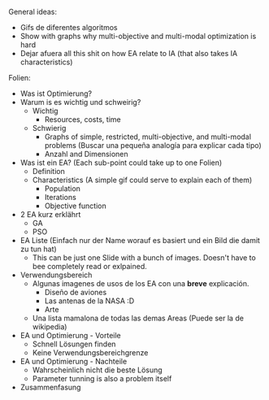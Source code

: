 General ideas:
- Gifs de diferentes algoritmos
- Show with graphs why multi-objective and multi-modal optimization is hard
- Dejar afuera all this shit on how EA relate to IA (that also takes IA characteristics)

Folien:
- Was ist Optimierung?
- Warum is es wichtig und schweirig?
    + Wichtig
        * Resources, costs, time
    + Schwierig
        * Graphs of simple, restricted, multi-objective, and multi-modal problems (Buscar una pequeña analogía para explicar cada tipo)
        * Anzahl and Dimensionen
- Was ist ein EA? (Each sub-point could take up to one Folien)
    + Definition
    + Characteristics (A simple gif could serve to explain each of them)
        * Population
        * Iterations
        * Objective function
- 2 EA kurz erklährt
    + GA
    + PSO
- EA Liste (Einfach nur der Name worauf es basiert und ein Bild die damit zu tun hat)
    + This can be just one Slide with a bunch of images. Doesn't have to bee completely read or exlpained.
- Verwendungsbereich
    + Algunas imagenes de usos de los EA con una **breve** explicación.
        * Diseño de aviones
        * Las antenas de la NASA :D
        * Arte
    + Una lista mamalona de todas las demas Areas (Puede ser la de wikipedia)
- EA und Optimierung - Vorteile
    + Schnell Lösungen finden
    + Keine Verwendungsbereichgrenze
- EA und Optimierung - Nachteile
    + Wahrscheinlich nicht die beste Lösung
    + Parameter tunning is also a problem itself
- Zusammenfasung
